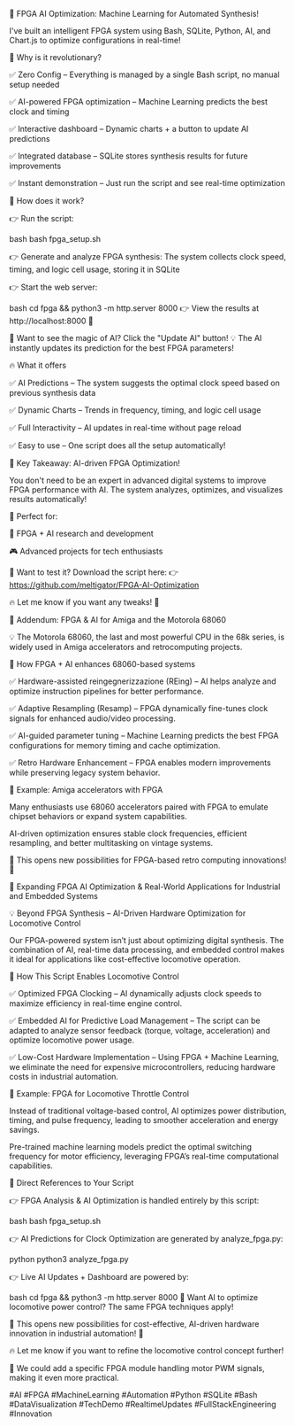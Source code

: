 🚀 FPGA AI Optimization: Machine Learning for Automated Synthesis!

I've built an intelligent FPGA system using Bash, SQLite, Python, AI, and Chart.js to optimize configurations in real-time!

🧠 Why is it revolutionary?

✅ Zero Config – Everything is managed by a single Bash script, no manual setup needed 

✅ AI-powered FPGA optimization – Machine Learning predicts the best clock and timing 

✅ Interactive dashboard – Dynamic charts + a button to update AI predictions 

✅ Integrated database – SQLite stores synthesis results for future improvements 

✅ Instant demonstration – Just run the script and see real-time optimization



🎯 How does it work?

👉 Run the script:

bash
bash fpga_setup.sh

👉 Generate and analyze FPGA synthesis: The system collects clock speed, timing, and logic cell usage, storing it in SQLite 

👉 Start the web server:

bash
cd fpga && python3 -m http.server 8000
👉 View the results at http://localhost:8000 🎉

🚀 Want to see the magic of AI? Click the "Update AI" button! 
💡 The AI instantly updates its prediction for the best FPGA parameters!


🔥 What it offers

✅ AI Predictions – The system suggests the optimal clock speed based on previous synthesis data 

✅ Dynamic Charts – Trends in frequency, timing, and logic cell usage 

✅ Full Interactivity – AI updates in real-time without page reload 

✅ Easy to use – One script does all the setup automatically!



🎯 Key Takeaway: AI-driven FPGA Optimization!


You don't need to be an expert in advanced digital systems to improve FPGA performance with AI. The system analyzes, optimizes, and visualizes results automatically!


🎯 Perfect for: 


🎯 FPGA + AI research and development

🎮 Advanced projects for tech enthusiasts

🔗 Want to test it? Download the script here: 
👉 https://github.com/meltigator/FPGA-AI-Optimization

🔥 Let me know if you want any tweaks! 🚀 

🔹 Addendum: FPGA & AI for Amiga and the Motorola 68060

💡 The Motorola 68060, the last and most powerful CPU in the 68k series, is widely used in Amiga accelerators and retrocomputing projects.

🎯 How FPGA + AI enhances 68060-based systems

✅ Hardware-assisted reingegnerizzazione (REing) – AI helps analyze and optimize instruction pipelines for better performance. 

✅ Adaptive Resampling (Resamp) – FPGA dynamically fine-tunes clock signals for enhanced audio/video processing. 

✅ AI-guided parameter tuning – Machine Learning predicts the best FPGA configurations for memory timing and cache optimization. 

✅ Retro Hardware Enhancement – FPGA enables modern improvements while preserving legacy system behavior.



🚀 Example: Amiga accelerators with FPGA



Many enthusiasts use 68060 accelerators paired with FPGA to emulate chipset behaviors or expand system capabilities.


AI-driven optimization ensures stable clock frequencies, efficient resampling, and better multitasking on vintage systems.


🔗 This opens new possibilities for FPGA-based retro computing innovations! 🎯


🔹 Expanding FPGA AI Optimization & Real-World Applications for Industrial and Embedded Systems

💡 Beyond FPGA Synthesis – AI-Driven Hardware Optimization for Locomotive Control

Our FPGA-powered system isn’t just about optimizing digital synthesis. The combination of AI, real-time data processing, and embedded control makes it ideal for applications like cost-effective locomotive operation.

🎯 How This Script Enables Locomotive Control

✅ Optimized FPGA Clocking – AI dynamically adjusts clock speeds to maximize efficiency in real-time engine control. 

✅ Embedded AI for Predictive Load Management – The script can be adapted to analyze sensor feedback (torque, voltage, acceleration) and optimize locomotive power usage. 

✅ Low-Cost Hardware Implementation – Using FPGA + Machine Learning, we eliminate the need for expensive microcontrollers, reducing hardware costs in industrial automation.


🚆 Example: FPGA for Locomotive Throttle Control

Instead of traditional voltage-based control, AI optimizes power distribution, timing, and pulse frequency, leading to smoother acceleration and energy savings.

Pre-trained machine learning models predict the optimal switching frequency for motor efficiency, leveraging FPGA’s real-time computational capabilities.

🔹 Direct References to Your Script

👉 FPGA Analysis & AI Optimization is handled entirely by this script:

bash
bash fpga_setup.sh

👉 AI Predictions for Clock Optimization are generated by analyze_fpga.py:

python
python3 analyze_fpga.py

👉 Live AI Updates + Dashboard are powered by:

bash
cd fpga && python3 -m http.server 8000
🚀 Want AI to optimize locomotive power control? The same FPGA techniques apply!

🔗 This opens new possibilities for cost-effective, AI-driven hardware innovation in industrial automation! 🎯

🔥 Let me know if you want to refine the locomotive control concept further! 

🚀 We could add a specific FPGA module handling motor PWM signals, making it even more practical.



#AI #FPGA #MachineLearning #Automation #Python #SQLite #Bash #DataVisualization #TechDemo #RealtimeUpdates #FullStackEngineering #Innovation 
